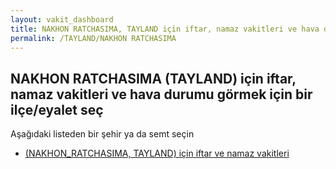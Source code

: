```yaml
---
layout: vakit_dashboard
title: NAKHON RATCHASIMA, TAYLAND için iftar, namaz vakitleri ve hava durumu - ilçe/eyalet seç
permalink: /TAYLAND/NAKHON RATCHASIMA
---
```


## NAKHON RATCHASIMA (TAYLAND) için iftar, namaz vakitleri ve hava durumu  görmek için bir ilçe/eyalet seç

Aşağıdaki listeden bir şehir ya da semt seçin

* [ (NAKHON_RATCHASIMA, TAYLAND) için iftar ve namaz vakitleri](/TAYLAND/NAKHON_RATCHASIMA/)

<script type="text/javascript">
  var GLOBAL_COUNTRY = 'TAYLAND';
  var GLOBAL_CITY = 'NAKHON RATCHASIMA';
  var GLOBAL_STATE = 'NAKHON RATCHASIMA';
</script>
